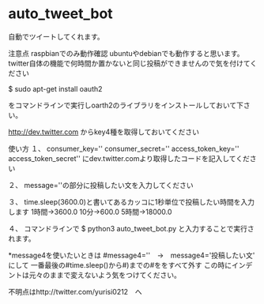 # auto_tweet_bot
自動でツイートしてくれます。

注意点
raspbianでのみ動作確認
ubuntuやdebianでも動作すると思います。
twitter自体の機能で何時間か置かないと同じ投稿ができませんので気を付けてください

$ sudo apt-get install oauth2

をコマンドラインで実行しoarth2のライブラリをインストールしておいて下さい。

http://dev.twitter.com
からkey4種を取得しておいてください

使い方
１、
consumer_key=''
consumer_secret=''
access_token_key=''
access_token_secret''
にdev.twitter.comより取得したコードを記入してください

２、
message=''の部分に投稿したい文を入力してください

３、
time.sleep(3600.0)と書いてあるカッコに1秒単位で投稿したい時間を入力します
1時間→3600.0
10分→600.0
5時間→18000.0

４、
コマンドラインで
$ python3 auto_tweet_bot.py
と入力することで実行されます。

*message4を使いたいときは
#message4=''　→　message4='投稿したい文'
にして
一番最後の#time.sleep()から#)までの#ををすべて外す
この時にインデントは元々のままで変えないよう気をつけてください。

不明点はhttp://twitter.com/yurisi0212　へ



